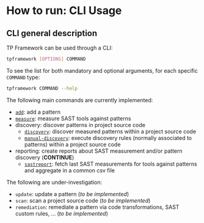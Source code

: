 # How to run: CLI Usage

## CLI general description

TP Framework can be used through a CLI:

```bash
tpframework [OPTIONS] COMMAND
```

To see the list for both mandatory and optional arguments, for each specific `COMMAND` type:

```bash
tpframework COMMAND --help
```

The following main commands are currently implemented:

- [`add`](./How-to-run-add-pattern.md): add a pattern
- [`measure`](./How-to-run-Measure-SAST-tools-over-patterns.md): measure SAST tools against patterns
- discovery: discover patterns in project source code
  - [`discovery`](./How-to-run-discover-measured-patterns.md): discover measured patterns within a project source code
  - [`manual-discovery`](./How-to-run-manual-discovery.md): execute discovery rules (normally associated to patterns) within a project source code
- reporting: create reports about SAST measurement and/or pattern discovery (**CONTINUE**)
  - [`sastreport`](./How-to-run-sastreport.md): fetch last SAST measurements for tools against patterns and aggregate in a common csv file 

The following are under-investigation:

- `update`: update a pattern (*to be implemented*)
- `scan`: scan a project source code (*to be implemented*)
- `remediation`: remediate a pattern via code transformations, SAST custom rules, ... (*to be implemented*)
